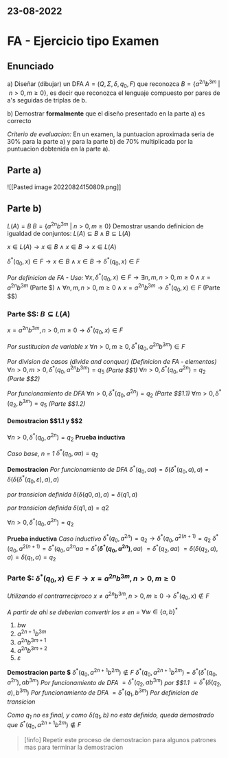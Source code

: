23-08-2022
---
# FA - Ejercicio tipo Examen

## Enunciado
a) Diseñar (dibujar) un DFA $A = (Q, \Sigma, \delta, q_0, F)$ que reconozca $B = \{a^{2n} b^{3m}\ |\ n > 0, m \ge 0\}$, es decir que reconozca el lenguaje compuesto por pares de a's seguidas de triplas de b.

b) Demostrar **formalmente** que el diseño presentado en la parte a) es correcto

*Criterio de evaluacion:* En un examen, la puntuacion aproximada seria de 30% para la parte a) y para la parte b) de 70% multiplicada por la puntuacion dobtenida en la parte a).

## Parte a)
![[Pasted image 20220824150809.png]]

## Parte b)
$L(A) = B$
$B = \{a^{2n} b^{3m}\ |\ n > 0, m \ge 0\}$
Demostrar usando definicion de igualdad de conjuntos:
$L(A) \subseteq B \wedge B \subseteq L(A)$

$x \in L(A) \rightarrow x \in B$
$\wedge$
$x \in B \rightarrow x \in L(A)$

$\delta^*(q_0, x) \in F \rightarrow x \in B$
$\wedge$
$x \in B \rightarrow \delta^*(q_0, x) \in F$

*Por definicion de FA - Uso:*
$\forall x, \delta^*(q_0,x) \in F \rightarrow \exists n, m, n > 0, m \ge 0 \wedge x = a^{2n} b^{3m}$ (Parte \$)
$\wedge$
$\forall n, m, n > 0, m \ge 0 \wedge x = a^{2n} b^{3m} \rightarrow \delta^*(q_0,x) \in F$ (Parte \$\$)

### Parte \$\$: $B \subseteq L(A)$
$x = a^{2n} b^{3m}, n > 0, m \ge 0 \rightarrow \delta^*(q_0,x) \in F$

*Por sustitucion de variable x*
$\forall n > 0, m \ge 0, \delta^*(q_0, a^{2n} b^{3m}) \in F$

*Por division de casos (divide and conquer) (Definicion de FA - elementos)*
$\forall n > 0, m > 0, \delta^*(q_0, a^{2n} b^{3m}) = q_5$ *(Parte \$\$1)*
$\forall n > 0, \delta^*(q_0, a^{2n}) = q_2$ *(Parte \$\$2)*

*Por funcionamiento de DFA*
$\forall n > 0, \delta^*(q_0, a^{2n}) = q_2$ *(Parte \$\$1.1)*
$\forall m > 0, \delta^*(q_2, b^{3m}) = q_5$ *(Parte \$\$1.2)*

#### Demostracion \$\$1.1 y \$\$2
$\forall n > 0, \delta^*(q_0, a^{2n}) = q_2$ **Prueba inductiva**

*Caso base, n = 1*
$\delta^*(q_0, aa) = q_2$

**Demostracion**
*Por funcionamiento de DFA*
$\delta^*(q_0, aa) = \delta(\delta^*(q_0, a), a) = \delta(\delta(\delta^*(q_0, \varepsilon), a), a)$

*por transicion definida*
$\delta(\delta(q0, a), a) = \delta(q1, a)$

*por transicion definida*
$\delta(q1, a) = q2$

$\forall n > 0, \delta^*(q_0, a^{2n}) = q_2$

**Prueba inductiva**
*Caso inductivo*
$\delta^*(q_0, a^{2n}) = q_2 \rightarrow \delta^*(q_0, a^{2(n+1)} = q_2$
$\delta^*(q_0, a^{2(n+1)} = \delta^*(q_0, a^{2n}aa = \delta^*($**$\delta^*(q_0, a^{2n})$**$, aa)$
$= \delta^*(q_2, aa)$
$= \delta(\delta(q_2, a), a) = \delta(q_1, a) = q_2$

### Parte \$: $\delta^*(q_0, x) \in F \rightarrow x = a^{2n} b^{3m}, n > 0, m \ge 0$

*Utilizando el contrarreciproco*
$x \ne a^{2n} b^{3m}, n > 0, m \ge 0 \rightarrow \delta^*(q_0, x) \notin F$

*A partir de ahi se deberian convertir los $\ne$ en $=$*
$\forall w \in \{a, b\}^*$

1. $bw$
2. $a^{2n + 1} b^{3m}$
3. $a^{2n} b^{3m + 1}$
4. $a^{2n} b^{3m + 2}$
5. $\varepsilon$

**Demostracion parte \$**
$\delta^*(q_0, a^{2n + 1} b^{2m}) \notin F$
$\delta^*(q_0, a^{2n + 1} b^{2m}) = \delta^*(\delta^*(q_0,  a^{2n}), ab^{3m})$ *Por funcionamiento de DFA*
$= \delta^*(q_2, ab^{3m})$ *por \$\$1.1*
$= \delta^*(\delta(q_2, a), b^{3m})$ *Por funcionamiento de DFA*
$= \delta^*(q_1, b^{3m})$ *Por definicion de transicion*

*Como $q_1$ no es final, y como $\delta(q_1, b)$ no esta definido, queda demostrado que*
$\delta^*(q_0, a^{2n + 1} b^{2m}) \notin F$

> [!info] Repetir este proceso de demostracion para algunos patrones mas para terminar la demostracion